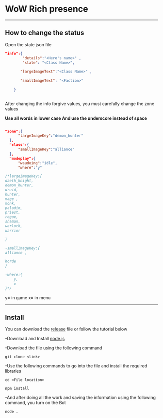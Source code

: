 # WoW Rich presence

-------------------------------------
## How to change the status
Open the state.json file 

```json
"info":{
        "details":"<Hero's name>" ,
        "state": "<Class Name>",
       
       "largeImageText":"<Class Name>" ,
       
       "smallImageText": "<Faction>"
       
    }
    
```
  After changing the info forgive values, you must carefully change the zone values

**Use all words in lower case And use the underscore instead of space**

  ```json

"zone":{
        "largeImageKey":"demon_hunter" 
    },
    "class":{
        "smallImageKey":"alliance" 
    },
    "modeplay":{
        "waudoing":"idle",
        "where":"y"

  ```
```js
/*largeImageKey:{
daeth_knight,
demon_hunter,
druid,
hunter,
mage ,
monk,
paladin,
priest,
rogue,
shaman,
warlock,
warrior

}

-smallImageKey:{
alliance ,

horde
}

-where:{
    y,
    x
}*/
```

y= in game 
x= in menu

-------------------------------------
## Install

You can download the [release](https://github.com/amirzarei007/WoW-Rich-presence/releases/tag/1.0) file or follow the tutorial below 

 -Download and Install [node.js](https://nodejs.org/en/download/)
 
 -Download the file using the following command

```
git clone <link>
```

 -Use the following commands to go into the file and install the required libraries

```
cd <File location>

npm install

```


 -And after doing all the work and saving the information using the following command, you turn on the Bot 
 
``` 
node .
```
 
